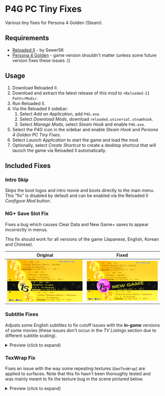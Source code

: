 
# P4G PC Tiny Fixes

Various tiny fixes for Persona 4 Golden (Steam).

## Requirements

- [Reloaded II](https://github.com/Reloaded-Project/Reloaded-II/releases) - by Sewer56
- [Persona 4 Golden](https://store.steampowered.com/app/1113000/) - game version shouldn't matter (unless some future version fixes these issues :))

## Usage

1. Download Reloaded II.
2. Download and extract the latest release of this mod to `<Reloaded-II Path>/Mods/`.
3. Run Reloaded II.
4. Via the Reloaded II sidebar:
    1. Select *Add an Application*, add `P4G.exe`.
    2. Select *Download Mods*, download `reloaded.universal.steamhook`.
    3. Select *Manage Mods*, select *Steam Hook* and enable `P4G.exe`.
5. Select the P4G icon in the sidebar and enable *Steam Hook* and *Persona 4 Golden PC Tiny Fixes*.
6. Select *Launch Application* to start the game and load the mod.
7. Optionally, select *Create Shortcut* to create a desktop shortcut that will launch the game via Reloaded II automatically.

## Included Fixes

### Intro Skip

Skips the boot logos and intro movie and boots directly to the main menu.
This "fix" is disabled by default and can be enabled via the Reloaded II *Configure Mod* button.

### NG+ Save Slot Fix

Fixes a bug which causes Clear Data and New Game+ saves to appear incorrectly in menus.

This fix should work for all versions of the game (Japanese, English, Korean and Chinese).

| Original           | Fixed                  |
|:------------------:|:----------------------:|
| ![x](img/slot.png) | ![x](img/slot-fix.png) |

### Subtitle Fixes

Adjusts some English subtitles to fix cutoff issues with the **in-game** versions of some movies (these issues don't occur in the *TV Listings* section due to different subtitle scaling).

<details>
    <summary>Preview (click to expand)</summary>

| Original           | Fixed                  |
|:------------------:|:----------------------:|
| ![x](img/sub1.png) | ![x](img/sub1-fix.png) |
| ![x](img/sub2.png) | ![x](img/sub2-fix.png) |

</details>

### TexWrap Fix

Fixes an issue with the way some repeating textures (`GmoTexWrap`) are applied to surfaces.
Note that this fix hasn't been thoroughly tested and was mainly meant to fix the texture bug in the scene pictured below.

<details>
    <summary>Preview (click to expand)</summary>

| Original               | Fixed                      |
|:----------------------:|:--------------------------:|
| ![x](img/texwrap1.png) | ![x](img/texwrap1-fix.png) |
| ![x](img/texwrap2.png) | ![x](img/texwrap2-fix.png) |
| ![x](img/texwrap3.png) | ![x](img/texwrap3-fix.png) |

</details>
